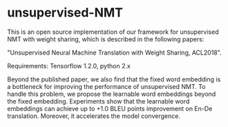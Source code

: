 # unsupervised-NMT
This is an open source implementation of our framework for unsupervised NMT with weight sharing, which is described in the following papers:

"Unsupervised Neural Machine Translation with Weight Sharing, ACL2018".

Requirements: Tensorflow 1.2.0, python 2.x
  
  Beyond the published paper, we also find that the fixed word embedding is a bottleneck for improving the performance of unsupervised NMT. To handle this problem, we propose the learnable word embeddings beyond the fixed embedding. Experiments show that the learnable word embeddings can achieve up to +1.0 BLEU points improvement on En-De translation. Moreover, it accelerates the model convergence. 
